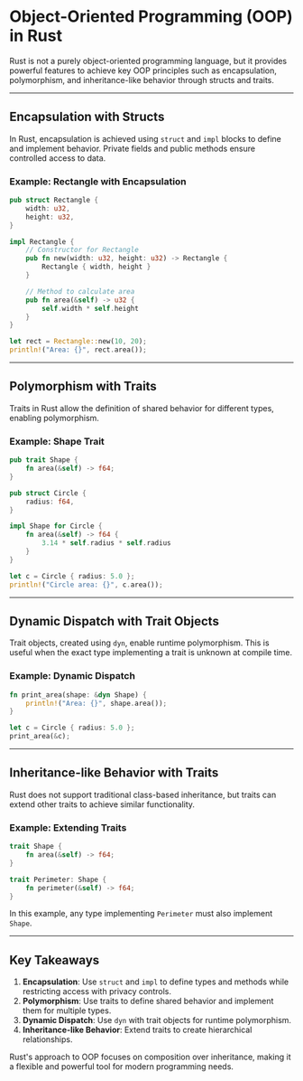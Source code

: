 # Object-Oriented Programming (OOP) in Rust

Rust is not a purely object-oriented programming language, but it provides powerful features to achieve key OOP principles such as encapsulation, polymorphism, and inheritance-like behavior through structs and traits.

---

## **Encapsulation with Structs**

In Rust, encapsulation is achieved using `struct` and `impl` blocks to define and implement behavior. Private fields and public methods ensure controlled access to data.

### Example: Rectangle with Encapsulation

```rust
pub struct Rectangle {
    width: u32,
    height: u32,
}

impl Rectangle {
    // Constructor for Rectangle
    pub fn new(width: u32, height: u32) -> Rectangle {
        Rectangle { width, height }
    }

    // Method to calculate area
    pub fn area(&self) -> u32 {
        self.width * self.height
    }
}

let rect = Rectangle::new(10, 20);
println!("Area: {}", rect.area());
```

---

## **Polymorphism with Traits**

Traits in Rust allow the definition of shared behavior for different types, enabling polymorphism.

### Example: Shape Trait

```rust
pub trait Shape {
    fn area(&self) -> f64;
}

pub struct Circle {
    radius: f64,
}

impl Shape for Circle {
    fn area(&self) -> f64 {
        3.14 * self.radius * self.radius
    }
}

let c = Circle { radius: 5.0 };
println!("Circle area: {}", c.area());
```

---

## **Dynamic Dispatch with Trait Objects**

Trait objects, created using `dyn`, enable runtime polymorphism. This is useful when the exact type implementing a trait is unknown at compile time.

### Example: Dynamic Dispatch

```rust
fn print_area(shape: &dyn Shape) {
    println!("Area: {}", shape.area());
}

let c = Circle { radius: 5.0 };
print_area(&c);
```

---

## **Inheritance-like Behavior with Traits**

Rust does not support traditional class-based inheritance, but traits can extend other traits to achieve similar functionality.

### Example: Extending Traits

```rust
trait Shape {
    fn area(&self) -> f64;
}

trait Perimeter: Shape {
    fn perimeter(&self) -> f64;
}
```

In this example, any type implementing `Perimeter` must also implement `Shape`.

---

## **Key Takeaways**

1. **Encapsulation**: Use `struct` and `impl` to define types and methods while restricting access with privacy controls.
2. **Polymorphism**: Use traits to define shared behavior and implement them for multiple types.
3. **Dynamic Dispatch**: Use `dyn` with trait objects for runtime polymorphism.
4. **Inheritance-like Behavior**: Extend traits to create hierarchical relationships.

Rust's approach to OOP focuses on composition over inheritance, making it a flexible and powerful tool for modern programming needs.
